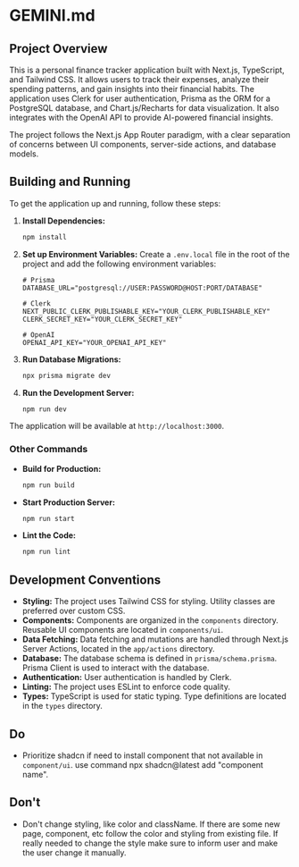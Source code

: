 # GEMINI.md

## Project Overview

This is a personal finance tracker application built with Next.js, TypeScript, and Tailwind CSS. It allows users to track their expenses, analyze their spending patterns, and gain insights into their financial habits. The application uses Clerk for user authentication, Prisma as the ORM for a PostgreSQL database, and Chart.js/Recharts for data visualization. It also integrates with the OpenAI API to provide AI-powered financial insights.

The project follows the Next.js App Router paradigm, with a clear separation of concerns between UI components, server-side actions, and database models.

## Building and Running

To get the application up and running, follow these steps:

1.  **Install Dependencies:**
    ```bash
    npm install
    ```

2.  **Set up Environment Variables:**
    Create a `.env.local` file in the root of the project and add the following environment variables:

    ```
    # Prisma
    DATABASE_URL="postgresql://USER:PASSWORD@HOST:PORT/DATABASE"

    # Clerk
    NEXT_PUBLIC_CLERK_PUBLISHABLE_KEY="YOUR_CLERK_PUBLISHABLE_KEY"
    CLERK_SECRET_KEY="YOUR_CLERK_SECRET_KEY"

    # OpenAI
    OPENAI_API_KEY="YOUR_OPENAI_API_KEY"
    ```

3.  **Run Database Migrations:**
    ```bash
    npx prisma migrate dev
    ```

4.  **Run the Development Server:**
    ```bash
    npm run dev
    ```

The application will be available at `http://localhost:3000`.

### Other Commands

*   **Build for Production:**
    ```bash
    npm run build
    ```

*   **Start Production Server:**
    ```bash
    npm run start
    ```

*   **Lint the Code:**
    ```bash
    npm run lint
    ```

## Development Conventions

*   **Styling:** The project uses Tailwind CSS for styling. Utility classes are preferred over custom CSS.
*   **Components:** Components are organized in the `components` directory. Reusable UI components are located in `components/ui`.
*   **Data Fetching:** Data fetching and mutations are handled through Next.js Server Actions, located in the `app/actions` directory.
*   **Database:** The database schema is defined in `prisma/schema.prisma`. Prisma Client is used to interact with the database.
*   **Authentication:** User authentication is handled by Clerk.
*   **Linting:** The project uses ESLint to enforce code quality.
*   **Types:** TypeScript is used for static typing. Type definitions are located in the `types` directory.

## Do

*   Prioritize shadcn if need to install component that not available in `component/ui`. use command npx shadcn@latest add "component name".


## Don't

*   Don't change styling, like color and className. If there are some new page, component, etc follow the color and styling from existing file. If really needed to change the style make sure to inform user and make the user change it manually.
